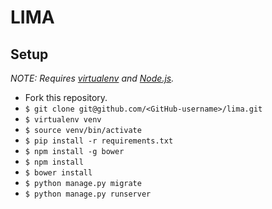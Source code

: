 # LIMA

## Setup

*NOTE: Requires [virtualenv](http://virtualenv.readthedocs.org/en/latest/) and
[Node.js](http://nodejs.org/).*

* Fork this repository.
* `$ git clone git@github.com/<GitHub-username>/lima.git`
* `$ virtualenv venv`
* `$ source venv/bin/activate`
* `$ pip install -r requirements.txt`
* `$ npm install -g bower`
* `$ npm install`
* `$ bower install`
* `$ python manage.py migrate`
* `$ python manage.py runserver`

